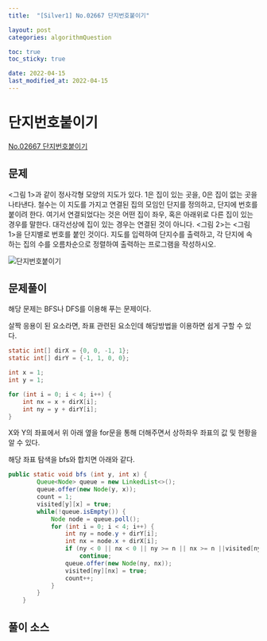 ```yaml
---
title:  "[Silver1] No.02667 단지번호붙이기"

layout: post
categories: algorithmQuestion

toc: true
toc_sticky: true

date: 2022-04-15
last_modified_at: 2022-04-15
---
```


# 단지번호붙이기

[No.02667 단지번호붙이기](https://www.acmicpc.net/problem/2667)

## 문제

<그림 1>과 같이 정사각형 모양의 지도가 있다. 1은 집이 있는 곳을, 0은 집이 없는 곳을 나타낸다. 철수는 이 지도를 가지고 연결된 집의 모임인 단지를 정의하고, 단지에 번호를 붙이려 한다. 여기서 연결되었다는 것은 어떤 집이 좌우, 혹은 아래위로 다른 집이 있는 경우를 말한다. 대각선상에 집이 있는 경우는 연결된 것이 아니다. <그림 2>는 <그림 1>을 단지별로 번호를 붙인 것이다. 지도를 입력하여 단지수를 출력하고, 각 단지에 속하는 집의 수를 오름차순으로 정렬하여 출력하는 프로그램을 작성하시오.

![단지번호붙이기]({{site.url}}/public/image/2022/2022-04-15/no02667.png)

## 문제풀이

해당 문제는 BFS나 DFS를 이용해 푸는 문제이다.

살짝 응용이 된 요소라면, 좌표 관련된 요소인데 해당방법을 이용하면 쉽게 구할 수 있다.

```java
static int[] dirX = {0, 0, -1, 1};
static int[] dirY = {-1, 1, 0, 0};

int x = 1;
int y = 1;

for (int i = 0; i < 4; i++) {
    int nx = x + dirX[i];
    int ny = y + dirY[i];
}
```

X와 Y의 좌표에서 위 아래 옆을 for문을 통해 더해주면서 상하좌우 좌표의 값 및 현황을 알 수 있다.

해당 좌표 탐색을 bfs와 합치면 아래와 같다.

```java
public static void bfs (int y, int x) {
        Queue<Node> queue = new LinkedList<>();
        queue.offer(new Node(y, x));
        count = 1;
        visited[y][x] = true;
        while(!queue.isEmpty()) {
            Node node = queue.poll();
            for (int i = 0; i < 4; i++) {
                int ny = node.y + dirY[i];
                int nx = node.x + dirX[i];
                if (ny < 0 || nx < 0 || ny >= n || nx >= n ||visited[ny][nx] || apart[ny][nx] == 0)
                    continue;
                queue.offer(new Node(ny, nx));
                visited[ny][nx] = true;
                count++;
            }
        }
    }
```

## 풀이 소스

<script src="https://gist.github.com/dh37789/10d520deb978dfc7ee8c5e016845d957.js"></script>
